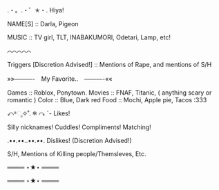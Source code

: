  .・。.・゜✭・.  Hiya!

NAME[S] :: Darla, Pigeon

MUSIC :: TV girl, TLT, INABAKUMORI, Odetari, Lamp, etc!

⌒⌒⌒⌒⌒

Triggers [Discretion Advised!]  :: Mentions of Rape, and mentions of S/H

»»———-　My Favorite..　———-««

Games :: Roblox, Ponytown.
Movies :: FNAF, Titanic, ( anything scary or romantic )
Color :: Blue, Dark red
Food :: Mochi, Apple pie, Tacos :333

↶*ೃ✧˚. ❃ ↷ ˊ- 
     Likes!

Silly nicknames!
Cuddles!
Compliments!
Matching!

.•*•.•*•..•*•.•*•.
   Dislikes!
(Discretion Advised!)

S/H, 
Mentions of Killing people/Themsleves,
Etc.

════ ⋆★⋆ ════



════ ⋆★⋆ ════



<!---
Cvpidsblade/Cvpidsblade is a ✨ special ✨ repository because its `README.md` (this file) appears on your GitHub profile.
You can click the Preview link to take a look at your changes.
--->
